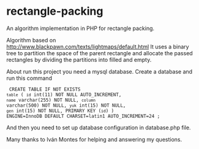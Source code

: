 rectangle-packing
=================
  An algorithm implementation in PHP for rectangle packing.
  
  Algorithm based on <http://www.blackpawn.com/texts/lightmaps/default.html>
	It uses a binary tree to partition the space of the parent rectangle and allocate the passed rectangles by dividing the partitions into filled and empty.

  About run this project you need a mysql database. Create a database and run this command
<code><pre>
CREATE TABLE IF NOT EXISTS `table` (
  `id` int(11) NOT NULL AUTO_INCREMENT,
  `name` varchar(255) NOT NULL,
  `column` varchar(500) NOT NULL,
  `yuk` int(15) NOT NULL,
  `gen` int(15) NOT NULL,
  PRIMARY KEY (`id`)
) ENGINE=InnoDB  DEFAULT CHARSET=latin1 AUTO_INCREMENT=24 ;
</code></pre>

  And then you need to set up database configuration in database.php file.
 
 Many thanks to Iván Montes for helping and answering my questions.
